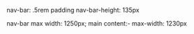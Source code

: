 nav-bar: .5rem padding
nav-bar-height: 135px

nav-bar max width: 1250px;
main content:- max-width: 1230px
 